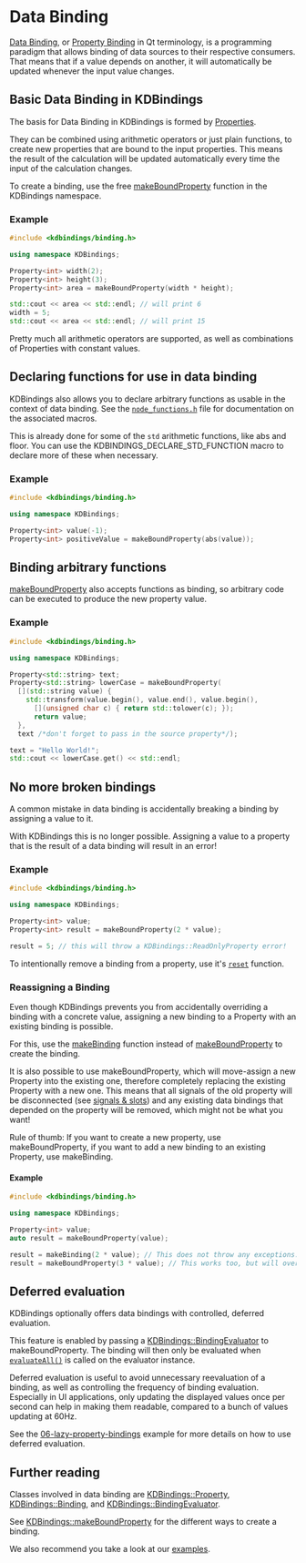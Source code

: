 # Data Binding

[Data Binding](https://en.wikipedia.org/wiki/Data_binding), or [Property Binding](https://doc.qt.io/qt-5/qtqml-syntax-propertybinding.html) in Qt terminology, is a programming paradigm that allows binding of data sources to their respective consumers.
That means that if a value depends on another, it will automatically be updated whenever the input value changes.

## Basic Data Binding in KDBindings
The basis for Data Binding in KDBindings is formed by [Properties](properties.md).

They can be combined using arithmetic operators or just plain functions, to create new properties that are bound to the input properties.
This means the result of the calculation will be updated automatically every time the input of the calculation changes.

To create a binding, use the free [makeBoundProperty](../Namespaces/namespaceKDBindings.md#function-makeboundproperty) function in the KDBindings namespace.

### Example
``` cpp
#include <kdbindings/binding.h>

using namespace KDBindings;

Property<int> width(2);
Property<int> height(3);
Property<int> area = makeBoundProperty(width * height);

std::cout << area << std::endl; // will print 6
width = 5;
std::cout << area << std::endl; // will print 15
```

Pretty much all arithmetic operators are supported, as well as combinations of Properties with constant values.

## Declaring functions for use in data binding
KDBindings also allows you to declare arbitrary functions as usable in the context of data binding.
See the [`node_functions.h`](../Files/node__functions_8h.md) file for documentation on the associated macros.

This is already done for some of the `std` arithmetic functions, like abs and floor.
You can use the KDBINDINGS_DECLARE_STD_FUNCTION macro to declare more of these when necessary.

### Example
``` cpp
#include <kdbindings/binding.h>

using namespace KDBindings;

Property<int> value(-1);
Property<int> positiveValue = makeBoundProperty(abs(value));
```


## Binding arbitrary functions
[makeBoundProperty](../Namespaces/namespaceKDBindings.md#function-makeboundproperty) also accepts functions as binding, so arbitrary code can be executed to produce the new property value.

### Example
``` cpp
#include <kdbindings/binding.h>

using namespace KDBindings;

Property<std::string> text;
Property<std::string> lowerCase = makeBoundProperty(
  [](std::string value) {
    std::transform(value.begin(), value.end(), value.begin(),
      [](unsigned char c) { return std::tolower(c); });
      return value;
  },
  text /*don't forget to pass in the source property*/);

text = "Hello World!";
std::cout << lowerCase.get() << std::endl;
```

## No more broken bindings
A common mistake in data binding is accidentally breaking a binding by assigning a value to it.

With KDBindings this is no longer possible.
Assigning a value to a property that is the result of a data binding will result in an error!

### Example
``` cpp
#include <kdbindings/binding.h>

using namespace KDBindings;

Property<int> value;
Property<int> result = makeBoundProperty(2 * value);

result = 5; // this will throw a KDBindings::ReadOnlyProperty error!
```

To intentionally remove a binding from a property, use it's [`reset`](../../Classes/classKDBindings_1_1Property/#function-reset) function.

### Reassigning a Binding
Even though KDBindings prevents you from accidentally overriding a binding with a concrete value, assigning a
new binding to a Property with an existing binding is possible.

For this, use the [makeBinding](../Namespaces/namespaceKDBindings.md#function-makebinding) function instead of [makeBoundProperty](../Namespaces/namespaceKDBindings.md#function-makeboundproperty) to create the binding.

It is also possible to use makeBoundProperty, which will move-assign a new Property into the existing one, therefore completely replacing the existing Property with a new one.
This means that all signals of the old property will be disconnected (see [signals & slots](signals-slots.md)) and any existing data bindings that depended on the property will be removed, which might not be what you want!

Rule of thumb: If you want to create a new property, use makeBoundProperty, if you want to add a new binding to an
existing Property, use makeBinding.

#### Example
``` cpp
#include <kdbindings/binding.h>

using namespace KDBindings;

Property<int> value;
auto result = makeBoundProperty(value);

result = makeBinding(2 * value); // This does not throw any exceptions.
result = makeBoundProperty(3 * value); // This works too, but will override all existing connections to result.
```


## Deferred evaluation
KDBindings optionally offers data bindings with controlled, deferred evaluation.

This feature is enabled by passing a [KDBindings::BindingEvaluator](../Classes/classKDBindings_1_1BindingEvaluator.md) to makeBoundProperty.
The binding will then only be evaluated when [`evaluateAll()`](../Classes/classKDBindings_1_1BindingEvaluator.md#function-evaluateall) is called on the evaluator instance.

Deferred evaluation is useful to avoid unnecessary reevaluation of a binding, as well as controlling the frequency of binding evaluation.
Especially in UI applications, only updating the displayed values once per second can help in making them readable, compared to a bunch of values updating at 60Hz.

See the [06-lazy-property-bindings](../Examples/06-lazy-property-bindings_2main_8cpp-example.md) example for more details on how to use deferred evaluation.


## Further reading
Classes involved in data binding are [KDBindings::Property](../Classes/classKDBindings_1_1Property.md), [KDBindings::Binding](../Classes/classKDBindings_1_1Binding.md), and [KDBindings::BindingEvaluator](../Classes/classKDBindings_1_1BindingEvaluator.md).

See [KDBindings::makeBoundProperty](../Namespaces/namespaceKDBindings.md#function-makeboundproperty) for the different ways to create a binding.

We also recommend you take a look at our [examples](../examples.md).
